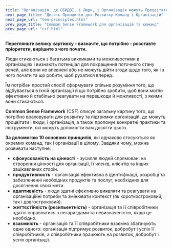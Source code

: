 ```yaml
---
title: "Організація, де ОБИДВІ, і Люди, і Організація можуть Процвітати"
next_page_title: "Десять Принципів для Розвитку Команд і Організацій"
next_page_url: "ten-principles.html"
prev_page_title: "Common Sense Framework для організацій та команд"
prev_page_url: "csf.html"
---
```




**Перегляньте велику картинку - визначте, що потрібно - розставте пріоритети, вирішите з чого почати.**

Люди стикаються з багатьма викликами та можливостями в організаціях і визнають потенціал для покращення поточного стану речей, але вони не впевнені або не можуть дійти згоди щодо того, як і з чого почати та що робити, щоб рухатися вперед.

Їм потрібен простий спосіб сформувати спільне розуміння того, що відбувається в їхній організації й що потрібно зробити, щоб вони могли ефективно й стабільно реагувати на перешкоди й можливості, з якими вони стикаються.

**Common Sense Framework** (CSF) описує загальну картину того, що потрібно враховувати для розвитку та підтримки організацій, де можуть процвітати і люди, і організація, а також пропонує конкретні практики та інструменти, які можуть допомогти вам досягти цього.

**За допомогою 10 основних принципів**, які однаково стосуються як окремих команд, так і організації в цілому. Завдяки чому, можна розвивати наступне:

-   **сфокусованість на цінності** - зусилля людей спрямовані на створення цінності для організації, її членів, клієнтів та інших зацікавлених сторін.
-   **продуктивность** - організація ефективна в ідентифікації, розробці та забезпеченні необхідних продуктів та послуг, необхідних для досягнення своєї мети.
-   **адаптивність** - люди здатні ефективно виявляти та реагувати на організаційні потреби та змінювати контекст (як короткостроковий, так і довгостроковий).
-   **життєстійкість (резильентність)** - організація та її співробітники здатні справлятися з негараздами та невизначеністю, якщо це необхідно.
-   **взаємність** - організація та її співробітники взаємно збагачують одне одного: організація підтримує розвиток, добробут і успіх її співробітників, а співробітники працюють на розвиток, добробут і успіх організації.
